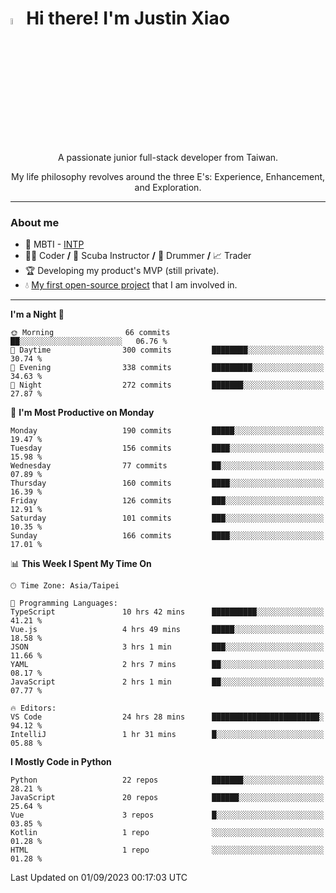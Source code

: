 # <img src="https://media.giphy.com/media/hvRJCLFzcasrR4ia7z/giphy.gif" width="5%">Hi there! I'm Justin Xiao
<p align="center">A passionate junior full-stack developer from Taiwan.  </p>
<p align="center">My life philosophy revolves around the three E's: Experience, Enhancement, and Exploration.</p>

---
### About me
- 👀 MBTI - [INTP](https://www.16personalities.com/intp-personality)
- 👨‍💻 Coder **/** 🤿 Scuba Instructor **/** 🥁 Drummer **/** 📈 Trader
- 🏆 Developing my product's MVP (still private).
- 💧 [My first open-source project](https://github.com/Game-as-a-Service/Game-Lobby-Web) that I am involved in.

---
<!--START_SECTION:waka-->
**I'm a Night 🦉** 

```text
🌞 Morning                66 commits          ██░░░░░░░░░░░░░░░░░░░░░░░   06.76 % 
🌆 Daytime                300 commits         ████████░░░░░░░░░░░░░░░░░   30.74 % 
🌃 Evening                338 commits         █████████░░░░░░░░░░░░░░░░   34.63 % 
🌙 Night                  272 commits         ███████░░░░░░░░░░░░░░░░░░   27.87 % 
```
📅 **I'm Most Productive on Monday** 

```text
Monday                   190 commits         █████░░░░░░░░░░░░░░░░░░░░   19.47 % 
Tuesday                  156 commits         ████░░░░░░░░░░░░░░░░░░░░░   15.98 % 
Wednesday                77 commits          ██░░░░░░░░░░░░░░░░░░░░░░░   07.89 % 
Thursday                 160 commits         ████░░░░░░░░░░░░░░░░░░░░░   16.39 % 
Friday                   126 commits         ███░░░░░░░░░░░░░░░░░░░░░░   12.91 % 
Saturday                 101 commits         ███░░░░░░░░░░░░░░░░░░░░░░   10.35 % 
Sunday                   166 commits         ████░░░░░░░░░░░░░░░░░░░░░   17.01 % 
```


📊 **This Week I Spent My Time On** 

```text
🕑︎ Time Zone: Asia/Taipei

💬 Programming Languages: 
TypeScript               10 hrs 42 mins      ██████████░░░░░░░░░░░░░░░   41.21 % 
Vue.js                   4 hrs 49 mins       █████░░░░░░░░░░░░░░░░░░░░   18.58 % 
JSON                     3 hrs 1 min         ███░░░░░░░░░░░░░░░░░░░░░░   11.66 % 
YAML                     2 hrs 7 mins        ██░░░░░░░░░░░░░░░░░░░░░░░   08.17 % 
JavaScript               2 hrs 1 min         ██░░░░░░░░░░░░░░░░░░░░░░░   07.77 % 

🔥 Editors: 
VS Code                  24 hrs 28 mins      ████████████████████████░   94.12 % 
IntelliJ                 1 hr 31 mins        █░░░░░░░░░░░░░░░░░░░░░░░░   05.88 % 
```

**I Mostly Code in Python** 

```text
Python                   22 repos            ███████░░░░░░░░░░░░░░░░░░   28.21 % 
JavaScript               20 repos            ██████░░░░░░░░░░░░░░░░░░░   25.64 % 
Vue                      3 repos             █░░░░░░░░░░░░░░░░░░░░░░░░   03.85 % 
Kotlin                   1 repo              ░░░░░░░░░░░░░░░░░░░░░░░░░   01.28 % 
HTML                     1 repo              ░░░░░░░░░░░░░░░░░░░░░░░░░   01.28 % 
```




 Last Updated on 01/09/2023 00:17:03 UTC
<!--END_SECTION:waka-->
